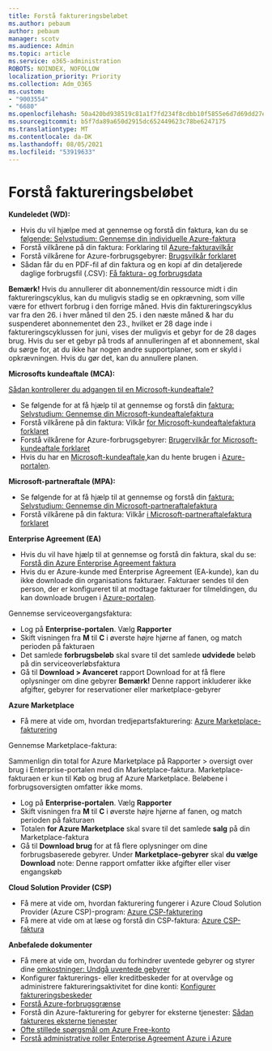 ```yaml
---
title: Forstå faktureringsbeløbet
ms.author: pebaum
author: pebaum
manager: scotv
ms.audience: Admin
ms.topic: article
ms.service: o365-administration
ROBOTS: NOINDEX, NOFOLLOW
localization_priority: Priority
ms.collection: Adm_O365
ms.custom:
- "9003554"
- "6680"
ms.openlocfilehash: 50a420bd938519c81a1f7fd234f8cdbb10f5855e6d7d69dd27e261ebc7e0c091
ms.sourcegitcommit: b5f7da89a650d2915dc652449623c78be6247175
ms.translationtype: MT
ms.contentlocale: da-DK
ms.lasthandoff: 08/05/2021
ms.locfileid: "53919633"
---
```

# <a name="understand-billing-amount"></a>Forstå faktureringsbeløbet

**Kundeledet (WD):**

- Hvis du vil hjælpe med at gennemse og forstå din faktura, kan du se [følgende: Selvstudium: Gennemse din individuelle Azure-faktura](https://docs.microsoft.com/azure/cost-management-billing/understand/review-individual-bill?WT.mc_id=Portal-Microsoft_Azure_Support)
- Forstå vilkårene på din faktura: Forklaring til [Azure-fakturavilkår](https://docs.microsoft.com/azure/cost-management-billing/understand/understand-invoice?WT.mc_id=Portal-Microsoft_Azure_Support)
- Forstå vilkårene for Azure-forbrugsgebyrer: [Brugsvilkår forklaret](https://docs.microsoft.com/azure/cost-management-billing/understand/understand-usage?WT.mc_id=Portal-Microsoft_Azure_Support)
- Sådan får du en PDF-fil af din faktura og en kopi af din detaljerede daglige forbrugsfil (.CSV): [Få faktura- og forbrugsdata](https://docs.microsoft.com/azure/billing/billing-download-azure-invoice-daily-usage-date?WT.mc_id=Portal-Microsoft_Azure_Support)

**Bemærk!** Hvis du annullerer dit abonnement/din ressource midt i din faktureringscyklus, kan du muligvis stadig se en opkrævning, som ville være for ethvert forbrug i den forrige måned. Hvis din faktureringscyklus var fra den 26. i hver måned til den 25. i den næste måned & har du suspenderet abonnementet den 23., hvilket er 28 dage inde i faktureringscyklussen for juni, vises der muligvis et gebyr for de 28 dages brug. Hvis du ser et gebyr på trods af annulleringen af et abonnement, skal du sørge for, at du ikke har nogen andre supportplaner, som er skyld i opkrævningen. Hvis du gør det, kan du annullere planen.

**Microsofts kundeaftale (MCA):**

[Sådan kontrollerer du adgangen til en Microsoft-kundeaftale?](https://docs.microsoft.com/azure/cost-management-billing/manage/download-azure-invoice-daily-usage-date?WT.mc_id=Portal-Microsoft_Azure_Support#check-access-to-a-microsoft-customer-agreement)

- Se følgende for at få hjælp til at gennemse og forstå din [faktura: Selvstudium: Gennemse din Microsoft-kundeaftalefaktura](https://docs.microsoft.com/azure/cost-management-billing/understand/review-customer-agreement-bill?WT.mc_id=Portal-Microsoft_Azure_Support)
- Forstå vilkårene på din faktura: Vilkår [for Microsoft-kundeaftalefaktura forklaret](https://docs.microsoft.com/azure/cost-management-billing/understand/mca-understand-your-invoice?WT.mc_id=Portal-Microsoft_Azure_Support)
- Forstå vilkårene for Azure-forbrugsgebyrer: [Brugervilkår for Microsoft-kundeaftale forklaret](https://docs.microsoft.com/azure/cost-management-billing/understand/mca-understand-your-usage?WT.mc_id=Portal-Microsoft_Azure_Support)
- Hvis du har en [Microsoft-kundeaftale,](https://docs.microsoft.com/azure/cost-management-billing/manage/download-azure-invoice-daily-usage-date?WT.mc_id=Portal-Microsoft_Azure_Support#check-access-to-a-microsoft-customer-agreement)kan du hente brugen i [Azure-portalen](https://portal.azure.com/).

**Microsoft-partneraftale (MPA):**

- Se følgende for at få hjælp til at gennemse og forstå din [faktura: Selvstudium: Gennemse din Microsoft-partneraftalefaktura](https://docs.microsoft.com/azure/cost-management-billing/understand/review-partner-agreement-bill?WT.mc_id=Portal-Microsoft_Azure_Support)
- Forstå vilkårene på din faktura: Vilkår [i Microsoft-partneraftalefaktura forklaret](https://docs.microsoft.com/azure/cost-management-billing/understand/mpa-invoice-terms?WT.mc_id=Portal-Microsoft_Azure_Support)

**Enterprise Agreement (EA)**

- Hvis du vil have hjælp til at gennemse og forstå din faktura, skal du se: [Forstå din Azure Enterprise Agreement faktura](https://docs.microsoft.com/azure/cost-management-billing/understand/review-enterprise-agreement-bill?WT.mc_id=Portal-Microsoft_Azure_Support)
- Hvis du er Azure-kunde med Enterprise Agreement (EA-kunde), kan du ikke downloade din organisations fakturaer. Fakturaer sendes til den person, der er konfigureret til at modtage fakturaer for tilmeldingen, du kan downloade brugen i [Azure-portalen](https://portal.azure.com/).

Gennemse serviceovergangsfaktura:

- Log på **Enterprise-portalen**. Vælg **Rapporter**
- Skift visningen fra **M** til **C** i øverste højre hjørne af fanen, og match perioden på fakturaen
- Det samlede **forbrugsbeløb** skal svare til det samlede **udvidede** beløb på din serviceoverløbsfaktura
- Gå til **Download > Avanceret** rapport Download for at få flere oplysninger om dine gebyrer **Bemærk!** Denne rapport inkluderer ikke afgifter, gebyrer for reservationer eller marketplace-gebyrer

**Azure Marketplace**

- Få mere at vide om, hvordan tredjepartsfakturering: [Azure Marketplace-fakturering](https://docs.microsoft.com/azure/billing/billing-understand-your-azure-marketplace-charges?WT.mc_id=Portal-Microsoft_Azure_Support)

Gennemse Marketplace-faktura:

Sammenlign din total for Azure Marketplace på Rapporter > oversigt over brug i Enterprise-portalen med din Marketplace-faktura. Marketplace-fakturaen er kun til Køb og brug af Azure Marketplace. Beløbene i forbrugsoversigten omfatter ikke moms.

- Log på **Enterprise-portalen**. Vælg **Rapporter**
- Skift visningen fra **M** til **C** i øverste højre hjørne af fanen, og match perioden på fakturaen
- Totalen **for Azure Marketplace** skal svare til det samlede **salg** på din Marketplace-faktura
- Gå til **Download brug** for at få flere oplysninger om dine forbrugsbaserede gebyrer. Under **Marketplace-gebyrer** skal **du vælge** **Download** note: Denne rapport omfatter ikke afgifter eller viser engangskøb

**Cloud Solution Provider (CSP)**

- Få mere at vide om, hvordan fakturering fungerer i Azure Cloud Solution Provider (Azure CSP)-program: [Azure CSP-fakturering](https://docs.microsoft.com/azure/cloud-solution-provider/billing/azure-csp-billing-overview?WT.mc_id=Portal-Microsoft_Azure_Support)
- Få mere at vide om at læse og forstå din CSP-faktura: [Azure CSP-faktura](https://docs.microsoft.com/azure/cloud-solution-provider/billing/azure-csp-invoice?WT.mc_id=Portal-Microsoft_Azure_Support)

**Anbefalede dokumenter**

- Få mere at vide om, hvordan du forhindrer uventede gebyrer og styrer dine [omkostninger: Undgå uventede gebyrer](https://docs.microsoft.com/azure/cost-management-billing/manage/getting-started?WT.mc_id=Portal-Microsoft_Azure_Support)
- Konfigurer fakturerings- eller kreditbeskeder for at overvåge og administrere faktureringsaktivitet for dine konti: [Konfigurer faktureringsbeskeder](https://docs.microsoft.com/azure/cost-management-billing/costs/cost-mgt-alerts-monitor-usage-spending?WT.mc_id=Portal-Microsoft_Azure_Support)
- [Forstå Azure-forbrugsgrænse](https://docs.microsoft.com/azure/cost-management-billing/manage/spending-limit?WT.mc_id=Portal-Microsoft_Azure_Support)
- Forstå din Azure-fakturering for gebyrer for eksterne tjenester: [Sådan faktureres eksterne tjenester](https://docs.microsoft.com/azure/cost-management-billing/understand/understand-azure-marketplace-charges?WT.mc_id=Portal-Microsoft_Azure_Support)
- [Ofte stillede spørgsmål om Azure Free-konto](https://azure.microsoft.com/free/free-account-faq/)
- [Forstå administrative roller Enterprise Agreement Azure i Azure](https://docs.microsoft.com/azure/cost-management-billing/manage/understand-ea-roles?WT.mc_id=Portal-Microsoft_Azure_Support)